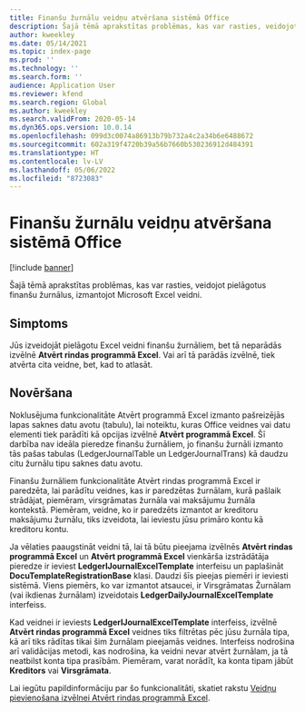 ```yaml
---
title: Finanšu žurnālu veidņu atvēršana sistēmā Office
description: Šajā tēmā aprakstītas problēmas, kas var rasties, veidojot pielāgotus finanšu žurnālus, izmantojot Microsoft Excel veidni.
author: kweekley
ms.date: 05/14/2021
ms.topic: index-page
ms.prod: ''
ms.technology: ''
ms.search.form: ''
audience: Application User
ms.reviewer: kfend
ms.search.region: Global
ms.author: kweekley
ms.search.validFrom: 2020-05-14
ms.dyn365.ops.version: 10.0.14
ms.openlocfilehash: 099d3c0074a86913b79b732a4c2a34b6e6488672
ms.sourcegitcommit: 602a319f4720b39a56b7660b530236912d484391
ms.translationtype: HT
ms.contentlocale: lv-LV
ms.lasthandoff: 05/06/2022
ms.locfileid: "8723083"
---
```

# <a name="open-financial-journal-templates-in-office"></a>Finanšu žurnālu veidņu atvēršana sistēmā Office

[!include [banner](../includes/banner.md)]

Šajā tēmā aprakstītas problēmas, kas var rasties, veidojot pielāgotus finanšu žurnālus, izmantojot Microsoft Excel veidni.

## <a name="symptom"></a>Simptoms

Jūs izveidojāt pielāgotu Excel veidni finanšu žurnāliem, bet tā neparādās izvēlnē **Atvērt rindas programmā Excel**. Vai arī tā parādās izvēlnē, tiek atvērta cita veidne, bet, kad to atlasāt.

## <a name="resolution"></a>Novēršana

Noklusējuma funkcionalitāte Atvērt programmā Excel izmanto pašreizējās lapas saknes datu avotu (tabulu), lai noteiktu, kuras Office veidnes vai datu elementi tiek parādīti kā opcijas izvēlnē **Atvērt programmā Excel**. Šī darbība nav ideāla pieredze finanšu žurnāliem, jo finanšu žurnāli izmanto tās pašas tabulas (LedgerJournalTable un LedgerJournalTrans) kā daudzu citu žurnālu tipu saknes datu avotu.

Finanšu žurnāliem funkcionalitāte Atvērt rindas programmā Excel ir paredzēta, lai parādītu veidnes, kas ir paredzētas žurnālam, kurā pašlaik strādājat, piemēram, virsgrāmatas žurnāla vai maksājumu žurnāla kontekstā. Piemēram, veidne, ko ir paredzēts izmantot ar kreditoru maksājumu žurnālu, tiks izveidota, lai ieviestu jūsu primāro kontu kā kreditoru kontu.

Ja vēlaties paaugstināt veidni tā, lai tā būtu pieejama izvēlnēs **Atvērt rindas programmā Excel** un **Atvērt programmā Excel** vienkārša izstrādātāja pieredze ir ieviest **LedgerIJournalExcelTemplate** interfeisu un paplašināt **DocuTemplateRegistrationBase** klasi. Daudzi šīs pieejas piemēri ir ieviesti sistēmā. Viens piemērs, ko var izmantot atsaucei, ir Virsgrāmatas Žurnālam (vai ikdienas žurnālam) izveidotais **LedgerDailyJournalExcelTemplate** interfeiss.

Kad veidnei ir ieviests **LedgerIJournalExcelTemplate** interfeiss, izvēlnē **Atvērt rindas programmā Excel** veidnes tiks filtrētas pēc jūsu žurnāla tipa, kā arī tiks rādītas tikai šim žurnālam pieejamās veidnes. Interfeiss nodrošina arī validācijas metodi, kas nodrošina, ka veidni nevar atvērt žurnālam, ja tā neatbilst konta tipa prasībām. Piemēram, varat norādīt, ka konta tipam jābūt **Kreditors** vai **Virsgrāmata**.

Lai iegūtu papildinformāciju par šo funkcionalitāti, skatiet rakstu [Veidņu pievienošana izvēlnei Atvērt rindas programmā Excel](../../fin-ops-core/dev-itpro/user-interface/add-templates-open-lines-excel-menu.md).
